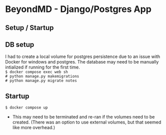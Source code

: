 # BeyondMD - Django/Postgres App

## Setup / Startup
## DB setup
I had to create a local volume for postgres persistence due to an issue with Docker for windows and postgres. The database may need to be manually intialized if running for the first time.  
```$ docker compose exec web sh```  
```# python manage.py makemigrations```  
```# python manage.py migrate notes```
## Startup
```$ docker compose up```  
* This may need to be terminated and re-ran if the volumes need to be created. (There was an option to use external volumes, but that seemed like more overhead.)